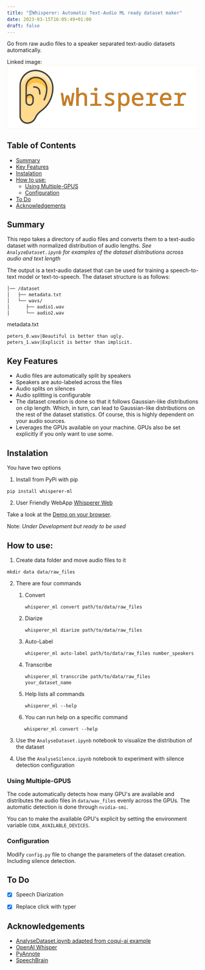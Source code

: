 ```yaml
---
title: "👂Whisperer: Automatic Text-Audio ML ready dataset maker"
date: 2023-03-15T16:05:49+01:00
draft: false
---
```


Go from raw audio files to a speaker separated text-audio datasets automatically.


Linked image: [![Image](https://github.com/miguelvalente/whisperer/blob/master/logo.png?raw=true)](https://github.com/miguelvalente/whisperer)


## Table of Contents

- [Summary](#summary)
- [Key Features](#key-features)
- [Instalation](#instalation)
- [How to use:](#how-to-use)
   - [Using Multiple-GPUS](#using-multiple-gpus)
   - [Configuration](#configuration)
- [To Do](#to-do)
- [Acknowledgements](#acknowledgements)

## Summary

This repo takes a directory of audio files and converts them to a text-audio dataset with normalized distribution of audio lengths. *See ```AnalyzeDataset.ipynb``` for examples of the dataset distributions across audio and text length*

The output is a text-audio dataset that can be used for training a speech-to-text model or text-to-speech.
The dataset structure is as follows:
```
│── /dataset
│   ├── metadata.txt
│   └── wavs/
│      ├── audio1.wav
│      └── audio2.wav
```

metadata.txt
```
peters_0.wav|Beautiful is better than ugly.
peters_1.wav|Explicit is better than implicit.

```

## Key Features

* Audio files are automatically split by speakers
* Speakers are auto-labeled across the files
* Audio splits on silences
* Audio splitting is configurable
* The dataset creation is done so that it follows Gaussian-like distributions on clip length. Which, in turn, can lead to Gaussian-like distributions on the rest of the dataset statistics. Of course, this is highly dependent on your audio sources.
* Leverages the GPUs available on your machine. GPUs also be set explicitly if you only want to use some.


## Instalation
You have two options

1. Install from PyPi with pip

```
pip install whisperer-ml
```

2. User Friendly WebApp
[Whisperer Web](https://github.com/miguelvalente/whisperer_ml_app)

Take a look at the [Demo on your browser](https://miguelvalente-whisperer-ml-app-apphome-deployment-ykyy4l.streamlit.app/).

Note: _Under Development but ready to be used_

## How to use:


1. Create data folder and move audio files to it
```
mkdir data data/raw_files
```
2. There are four commands
   1. Convert
      ```
      whisperer_ml convert path/to/data/raw_files
      ```
   2. Diarize 
      ```
      whisperer_ml diarize path/to/data/raw_files
      ```
   3. Auto-Label 
      ```
      whisperer_ml auto-label path/to/data/raw_files number_speakers
      ```
   4. Transcribe 
      ```
      whisperer_ml transcribe path/to/data/raw_files your_dataset_name
      ```
   5. Help lists all commands 
      ```
      whisperer_ml --help 
      ```
   6. You can run help on a specific command
   ```
      whisperer_ml convert --help
   ```


3. Use the ```AnalyseDataset.ipynb``` notebook to visualize the distribution of the dataset
4. Use the ```AnalyseSilence.ipynb``` notebook to experiment with silence detection configuration

### Using Multiple-GPUS

The code automatically detects how many GPU's are available and distributes the audio files in ```data/wav_files``` evenly across the GPUs.
The automatic detection is done through ```nvidia-smi```.

You can to make the available GPU's explicit by setting the environment variable ```CUDA_AVAILABLE_DEVICES```.

### Configuration

Modify `config.py` file to change the parameters of the dataset creation. Including silence detection.
## To Do

- [x] Speech Diarization
- [x] Replace click with typer


## Acknowledgements


 - [AnalyseDataset.ipynb adapted from coqui-ai example](https://github.com/coqui-ai)
 - [OpenAI Whisper](https://github.com/openai/whisper)
 - [PyAnnote](https://github.com/pyannote/pyannote-audio)
 - [SpeechBrain](https://github.com/speechbrain/speechbrain)




